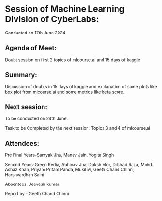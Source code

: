 # Session of Machine Learning Division of CyberLabs:

Conducted on 17th June 2024

## Agenda of Meet: 

Doubt session on first 2 topics of mlcourse.ai and 15 days of kaggle 

## Summary:

Discussion of doubts in 15 days of kaggle and explanation of some plots like box plot from mlcourse.ai and some metrics like beta score.

## Next session:

To be conducted on 24th June.

Task to be Completed by the next session: Topics 3 and 4 of mlcourse.ai 

## Attendees:

Pre Final Years-Samyak Jha,  Manav Jain, Yogita Singh

Second Years-Green Kedia, Abhinav Jha, Daksh Mor, Dilshad Raza, Mohd. Ashaz Khan, Priyam Pritam Panda, Mukil M, Geeth Chand Chinni, Harshvardhan Saini

Absentees: Jeevesh kumar

Report by - Geeth Chand Chinni
